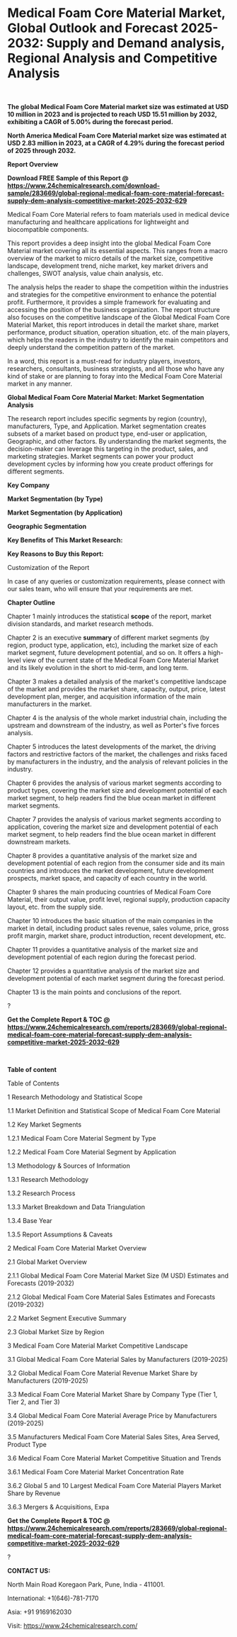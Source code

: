 <h1>Medical Foam Core Material Market, Global Outlook and Forecast 2025-2032: Supply and Demand analysis, Regional Analysis and Competitive Analysis</h1><br/><p><strong>The global Medical Foam Core Material market size was estimated at USD 10 million in 2023 and is projected to reach USD 15.51 million by 2032, exhibiting a <strong>CAGR</strong> of 5.00% during the forecast period.</strong></p>
 
 
 
 <p><strong>North America Medical Foam Core Material market size was estimated at USD 2.83 million in 2023, at a <strong>CAGR</strong> of 4.29% during the forecast period of 2025 through 2032.</strong></p>
 
 
 
 <p><strong>Report Overview</strong></p>
 
 
 
 <div><b>Download FREE Sample of this Report @ <a href="https://www.24chemicalresearch.com/download-sample/283669/global-regional-medical-foam-core-material-forecast-supply-dem-analysis-competitive-market-2025-2032-629">https://www.24chemicalresearch.com/download-sample/283669/global-regional-medical-foam-core-material-forecast-supply-dem-analysis-competitive-market-2025-2032-629</a></b></div>
 
 
 
 <p>Medical Foam Core Material refers to foam materials used in medical device manufacturing and healthcare applications for lightweight and biocompatible components.</p>
 
 
 
 <p>This report provides a deep insight into the global Medical Foam Core Material market covering all its essential aspects. This ranges from a macro overview of the market to micro details of the market size, competitive landscape, development trend, niche market, key market drivers and challenges, SWOT analysis, value chain analysis, etc.</p>
 
 
 
 <p>The analysis helps the reader to shape the competition within the industries and strategies for the competitive environment to enhance the potential profit. Furthermore, it provides a simple framework for evaluating and accessing the position of the business organization. The report structure also focuses on the competitive landscape of the Global Medical Foam Core Material Market, this report introduces in detail the market share, market performance, product situation, operation situation, etc. of the main players, which helps the readers in the industry to identify the main competitors and deeply understand the competition pattern of the market.</p>
 
 
 
 <p>In a word, this report is a must-read for industry players, investors, researchers, consultants, business strategists, and all those who have any kind of stake or are planning to foray into the Medical Foam Core Material market in any manner.</p>
 
 
 
 <p><strong>Global Medical Foam Core Material Market: Market Segmentation Analysis</strong></p>
 
 
 
 <p>The research report includes specific segments by region (country), manufacturers, Type, and Application. Market segmentation creates subsets of a market based on product type, end-user or application, Geographic, and other factors. By understanding the market segments, the decision-maker can leverage this targeting in the product, sales, and marketing strategies. Market segments can power your product development cycles by informing how you create product offerings for different segments.</p>
 
 
 
 <p><strong>Key Company</strong></p>
 
 
 
 <p><strong>Market Segmentation (by Type)</strong></p>
 
 
 
 <p><strong>Market Segmentation (<strong>by Application</strong>)</strong></p>
 
 
 
 <p><strong>Geographic Segmentation</strong></p>
 
 
 
 <p><strong>Key Benefits of This Market Research:</strong></p>
 
 
 
 <p><strong>Key <strong>Reasons to Buy</strong> this Report:</strong></p>
 
 
 
 <p>Customization of the Report</p>
 
 
 
 <p>In case of any queries or customization requirements, please connect with our sales team, who will ensure that your requirements are met.</p>
 
 
 
 <p><strong>Chapter Outline</strong></p>
 
 
 
 <p>Chapter 1 mainly introduces the statistical <strong>scope</strong> of the report, market division standards, and market research methods.</p>
 
 
 
 <p>Chapter 2 is an executive <strong>summary</strong> of different market segments (by region, product type, application, etc), including the market size of each market segment, future development potential, and so on. It offers a high-level view of the current state of the Medical Foam Core Material Market and its likely evolution in the short to mid-term, and long term.</p>
 
 
 
 <p>Chapter 3 makes a detailed analysis of the market&#39;s competitive landscape of the market and provides the market share, capacity, output, price, latest development plan, merger, and acquisition information of the main manufacturers in the market.</p>
 
 
 
 <p>Chapter 4 is the analysis of the whole market industrial chain, including the upstream and downstream of the industry, as well as Porter&#39;s five forces analysis.</p>
 
 
 
 <p>Chapter 5 introduces the latest developments of the market, the driving factors and restrictive factors of the market, the challenges and risks faced by manufacturers in the industry, and the analysis of relevant policies in the industry.</p>
 
 
 
 <p>Chapter 6 provides the analysis of various market segments according to product types, covering the market size and development potential of each market segment, to help readers find the blue ocean market in different market segments.</p>
 
 
 
 <p>Chapter 7 provides the analysis of various market segments according to application, covering the market size and development potential of each market segment, to help readers find the blue ocean market in different downstream markets.</p>
 
 
 
 <p>Chapter 8 provides a quantitative analysis of the market size and development potential of each region from the consumer side and its main countries and introduces the market development, future development prospects, market space, and capacity of each country in the world.</p>
 
 
 
 <p>Chapter 9 shares the main producing countries of Medical Foam Core Material, their output value, profit level, regional supply, production capacity layout, etc. from the supply side.</p>
 
 
 
 <p>Chapter 10 introduces the basic situation of the main companies in the market in detail, including product sales revenue, sales volume, price, gross profit margin, market share, product introduction, recent development, etc.</p>
 
 
 
 <p>Chapter 11 provides a quantitative analysis of the market size and development potential of each region during the forecast period.</p>
 
 
 
 <p>Chapter 12 provides a quantitative analysis of the market size and development potential of each market segment during the forecast period.</p>
 
 
 
 <p>Chapter 13 is the main points and conclusions of the report.</p>
 
 
 
 <p>? </p>
 
 
 
 <div><b>Get the Complete Report & TOC @ <a href="https://www.24chemicalresearch.com/reports/283669/global-regional-medical-foam-core-material-forecast-supply-dem-analysis-competitive-market-2025-2032-629">https://www.24chemicalresearch.com/reports/283669/global-regional-medical-foam-core-material-forecast-supply-dem-analysis-competitive-market-2025-2032-629</a></b></div>
 
 
 
 <p><br />
 
 <b>Table of content</b></p>
 
 
 
 <p>Table of Contents<br />
 
 1 Research Methodology and Statistical Scope<br />
 
 1.1 Market Definition and Statistical Scope of Medical Foam Core Material<br />
 
 1.2 Key Market Segments<br />
 
 1.2.1 Medical Foam Core Material Segment by Type<br />
 
 1.2.2 Medical Foam Core Material Segment by Application<br />
 
 1.3 Methodology & Sources of Information<br />
 
 1.3.1 Research Methodology<br />
 
 1.3.2 Research Process<br />
 
 1.3.3 Market Breakdown and Data Triangulation<br />
 
 1.3.4 Base Year<br />
 
 1.3.5 Report Assumptions & Caveats<br />
 
 2 Medical Foam Core Material Market Overview<br />
 
 2.1 Global Market Overview<br />
 
 2.1.1 Global Medical Foam Core Material Market Size (M USD) Estimates and Forecasts (2019-2032)<br />
 
 2.1.2 Global Medical Foam Core Material Sales Estimates and Forecasts (2019-2032)<br />
 
 2.2 Market Segment Executive Summary<br />
 
 2.3 Global Market Size by Region<br />
 
 3 Medical Foam Core Material Market Competitive Landscape<br />
 
 3.1 Global Medical Foam Core Material Sales by Manufacturers (2019-2025)<br />
 
 3.2 Global Medical Foam Core Material Revenue Market Share by Manufacturers (2019-2025)<br />
 
 3.3 Medical Foam Core Material Market Share by Company Type (Tier 1, Tier 2, and Tier 3)<br />
 
 3.4 Global Medical Foam Core Material Average Price by Manufacturers (2019-2025)<br />
 
 3.5 Manufacturers Medical Foam Core Material Sales Sites, Area Served, Product Type<br />
 
 3.6 Medical Foam Core Material Market Competitive Situation and Trends<br />
 
 3.6.1 Medical Foam Core Material Market Concentration Rate<br />
 
 3.6.2 Global 5 and 10 Largest Medical Foam Core Material Players Market Share by Revenue<br />
 
 3.6.3 Mergers & Acquisitions, Expa</p>
 
 
 
 <div><b>Get the Complete Report & TOC @ <a href="https://www.24chemicalresearch.com/reports/283669/global-regional-medical-foam-core-material-forecast-supply-dem-analysis-competitive-market-2025-2032-629">https://www.24chemicalresearch.com/reports/283669/global-regional-medical-foam-core-material-forecast-supply-dem-analysis-competitive-market-2025-2032-629</a></b></div>
 
 
 
 <p>? </p>
 
 
 
 <p><b>CONTACT US:</b><br />
 
 North Main Road Koregaon Park, Pune, India - 411001.<br />
 
 International: +1(646)-781-7170<br />
 
 Asia: +91 9169162030<br />
 
 Visit: <a href="https://www.24chemicalresearch.com/">https://www.24chemicalresearch.com/</a></p>